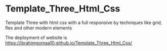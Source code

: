 # Template_Three_Html_Css
Template Three with html css with a full responsive by techniques like grid, flex and other modern elements

The deployment of website is https://ibrahimgomaa10.github.io/Template_Three_Html_Css/
